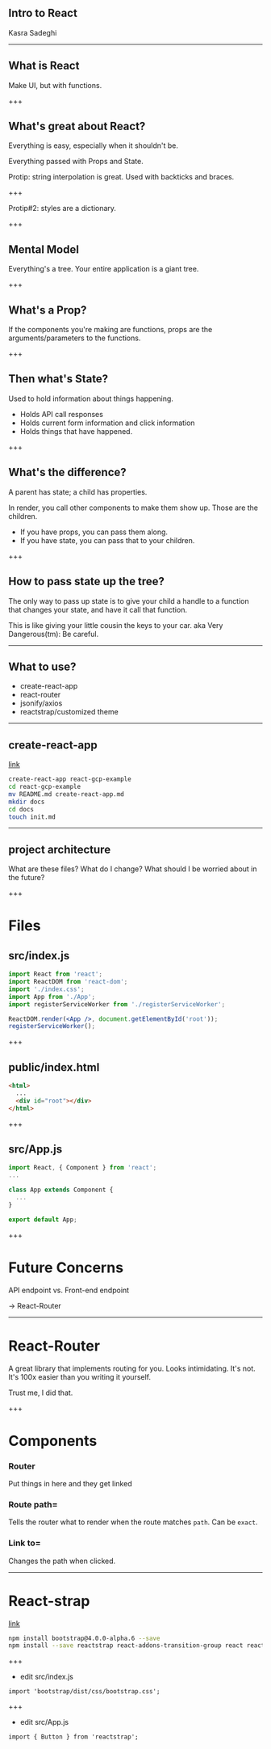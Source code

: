 ## Intro to React
Kasra Sadeghi

---

## What is React
Make UI, but with functions.

+++

## What's great about React?

Everything is easy, especially when it shouldn't be.

Everything passed with Props and State.

Protip: string interpolation is great.
Used with backticks and braces.

+++ 

Protip#2: styles are a dictionary. 

+++ 

## Mental Model
Everything's a tree. Your entire application is a giant tree.

+++

## What's a Prop?
If the components you're making are functions, props are the
arguments/parameters to the functions.

+++ 

## Then what's State?
Used to hold information about things happening. 
 - Holds API call responses
 - Holds current form information and click information
 - Holds things that have happened.

+++

## What's the difference?
A parent has state; a child has properties.

In render, you call other components to make them show up. Those are
the children. 
 - If you have props, you can pass them along.
 - If you have state, you can pass that to your children.
 
+++

## How to pass state up the tree?

The only way to pass up state is to give your child a handle to a
function that changes your state, and have it call that function.

This is like giving your little cousin the keys to your car. 
aka Very Dangerous(tm): Be careful.

--- 

## What to use?

- create-react-app
- react-router
- jsonify/axios
- reactstrap/customized theme

--- 

## create-react-app

[link](https://github.com/kasrasadeghi/react-gcp-example/blob/master/docs/init.md)

```bash
create-react-app react-gcp-example
cd react-gcp-example
mv README.md create-react-app.md
mkdir docs
cd docs
touch init.md
```

--- 

## project architecture

What are these files?
What do I change?
What should I be worried about in the future?

+++

# Files

## src/index.js

```jsx
import React from 'react';
import ReactDOM from 'react-dom';
import './index.css';
import App from './App';
import registerServiceWorker from './registerServiceWorker';

ReactDOM.render(<App />, document.getElementById('root'));
registerServiceWorker();
```

+++

## public/index.html

```html
<html>
  ...
  <div id="root"></div>
</html>
```

+++ 

## src/App.js

```jsx
import React, { Component } from 'react';
...

class App extends Component {
  ...
}

export default App;
```

+++ 

# Future Concerns

API endpoint vs. Front-end endpoint

-> React-Router

---

# React-Router

A great library that implements routing for you.
Looks intimidating. It's not. It's 100x easier than you writing it
yourself.

Trust me, I did that.

+++

# Components

### Router
Put things in here and they get linked

### Route path=
Tells the router what to render when the route matches `path`.
Can be `exact`.

### Link to=
Changes the path when clicked.

---

# React-strap
[link](https://reactstrap.github.io/)
```bash
npm install bootstrap@4.0.0-alpha.6 --save
npm install --save reactstrap react-addons-transition-group react react-dom
```

+++

- edit src/index.js
```es6
import 'bootstrap/dist/css/bootstrap.css';
```

+++

- edit src/App.js
```es6
import { Button } from 'reactstrap';
```

